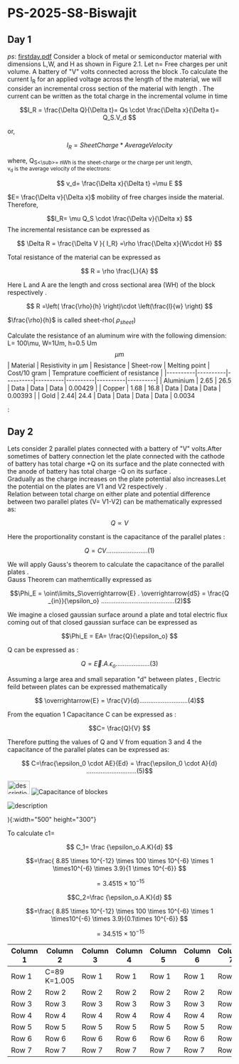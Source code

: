 # PS-2025-S8-Biswajit
## Day 1
*ps*: [firstday.pdf](https://www.dropbox.com/scl/fi/vpwb0qvgaxr6g17kae5om/PS-Day-1.pdf?rlkey=spzuaq1qmbvnl727y1y9kd41t&st=sjkp1z95&dl=0)
Consider a block of metal or semiconductor material with dimensions L,W, and H as shown in Figure 2.1. Let 
n= Free charges per unit volume. 
A battery of "V" volts connected across the block .To calculate the current I<sub>R</sub> for an applied voltage 
 across the length of the material, we will consider an incremental cross section of the material with length 
. The current can be written as the total charge in the incremental volume in time 

$$I_R = \frac{\Delta Q}{\Delta t}= Qs \cdot \frac{\Delta x}{\Delta t}= Q_S.V_d $$

or,

$$I_R=SheetCharge* AverageVelocity$$

where, Q<sub>S<\sub>= nWh is the sheet-charge or the charge per unit length,\
v<sub>d</sub>  is the average velocity of the electrons:

$$ v_d= \frac{\Delta x}{\Delta t}  =\mu E  $$

$E= \frac{\Delta v}{\Delta x}$  mobility of free charges inside the material.
Therefore,

$$I_R= \mu Q_S \cdot \frac{\Delta v}{\Delta x}  $$
The incremental resistance can be expressed as

$$ \Delta R = \frac{\Delta V }{ I_R} =\rho  \frac{\Delta x}{W\cdot H} $$

Total resistance of the material can be expressed as

$$ R = \rho \frac{L}{A} $$

Here L and A are the length and cross sectional area (WH) of the block respectively .

$$ R =\left( \frac{\rho}{h} \right)\cdot \left(\frac{l}{w} \right) $$

$\frac{\rho}{h}$ is called sheet-rho( $\rho_{sheet}$)


Calculate the resistance of an aluminum wire with the following dimension:
L= 100\mu, W=1Um, h=0.5 Um $$ \mu m $$
| Material | Resistivity in μm | Resistance | Sheet-row | Melting point | Cost/10 gram | Temprature coefficient of resistance |
|----------|----------|----------|----------|----------|----------|----------|
| Aluminium    | 2.65     | 26.5     | Data     | Data     | Data     | 0.00429     |
| Copper   | 1.68 | 16.8    | Data     | Data     | Data     | 0.00393   |
| Gold | 2.44| 24.4  | Data     | Data     | Data     | Data     | 0.0034






















:



## Day 2
Lets consider 2 parallel plates connected with a battery of "V" volts.After sometimes of battery connection let the plate connected with the cathode of battery has total charge +Q on its surface and 
the plate connected with the anode of battery has total charge -Q on its surface .\
Gradually as the charge increases on the plate potential also increases.Let the potential on the plates are V1 and V2 respectively .\
Relation between total charge on either plate and potential difference between two parallel plates (V= V1-V2) can be mathematically expressed as:

$$ Q \propto V $$
 
Here the proportionality constant is the capacitance of the parallel plates : 

$$ Q = CV .......................(1)$$  
 
We will apply Gauss's theorem to calculate the capacitance of the parallel plates .\
Gauss Theorem can mathemticallly expressed as

$$\Phi_E = \oint\limits_S\overrightarrow{E} . \overrightarrow{dS} = \frac{Q _{in}}{\epsilon_o} .........................................(2)$$

We imagine a closed gaussian surface around a plate and total electric flux coming out of that closed gaussian surface can be expressed as

$$\Phi_E = EA=  \frac{Q}{\epsilon_o} $$

Q can be expressed as :

$$ Q=\overrightarrow{E}.A.\epsilon_o ...................(3) $$

Assuming a large area and small separation "d" between plates , Electric feild between plates can be expressed mathematically 

$$ \overrightarrow{E} = \frac{V}{d}...........................(4)$$

From the equation 1 Capacitance C can be expressed as  : 

$$C= \frac{Q}{V} $$

Therefore putting the values of Q and V from equation 3 and 4 the capacitance of the parallel plates can be expressed as:

 $$ C=\frac{\epsilon_0 \cdot AE}{Ed} = \frac{\epsilon_0 \cdot A}{d} ............................(5)$$

 

<img src="!![Capacitance of blockes](https://github.com/user-attachments/assets/1eb4bfff-6368-469d-bfcd-5d40f87470b8)
" alt="description" width="50" height="30">
![Capacitance of blockes](https://github.com/user-attachments/assets/1eb4bfff-6368-469d-bfcd-5d40f87470b8)


![description](https://github.com/user-attachments/assets/1eb4bfff-6368-469d-bfcd-5d40f87470b8)

){:width="500" height="300"}







To calculate c1=

$$ C_1= \frac {\epsilon_o.A.K}{d} $$

$$=\frac{ 8.85 \times 10^{-12}  \times  100 \times 10^{-6} \times 1 \times10^{-6} \times 3.9}{1 \times 10^{-6}} $$

$$=3.4515  \times 10^{-15}$$

$$C_2=\frac {\epsilon_o.A.K}{d} $$

$$=\frac{ 8.85 \times 10^{-12}  \times 100 \times 10^{-6} \times 1 \times10^{-6} \times 3.9}{0.1\times 10^{-6}} $$

$$=34.515 \times 10^{-15}$$


| Column 1 | Column 2 | Column 3 | Column 4 | Column 5 | Column 6 | Column 7 |
|----------|----------|----------|----------|----------|----------|----------|
| Row 1    | C=89 K=1.005     | Row 1    | Row 1    | Row 1    | Row 1    | Row 1    |
| Row 2    | Row 2    | Row 2    | Row 2    | Row 2    | Row 2    | Row 2    |
| Row 3    | Row 3    | Row 3    | Row 3    | Row 3    | Row 3    | Row 3    |
| Row 4    | Row 4    | Row 4    | Row 4    | Row 4    | Row 4    | Row 4    |
| Row 5    | Row 5    | Row 5    | Row 5    | Row 5    | Row 5    | Row 5    |
| Row 6    | Row 6    | Row 6    | Row 6    | Row 6    | Row 6    | Row 6    |
| Row 7    | Row 7    | Row 7    | Row 7    | Row 7    | Row 7    | Row 7    |





   


 

















 





